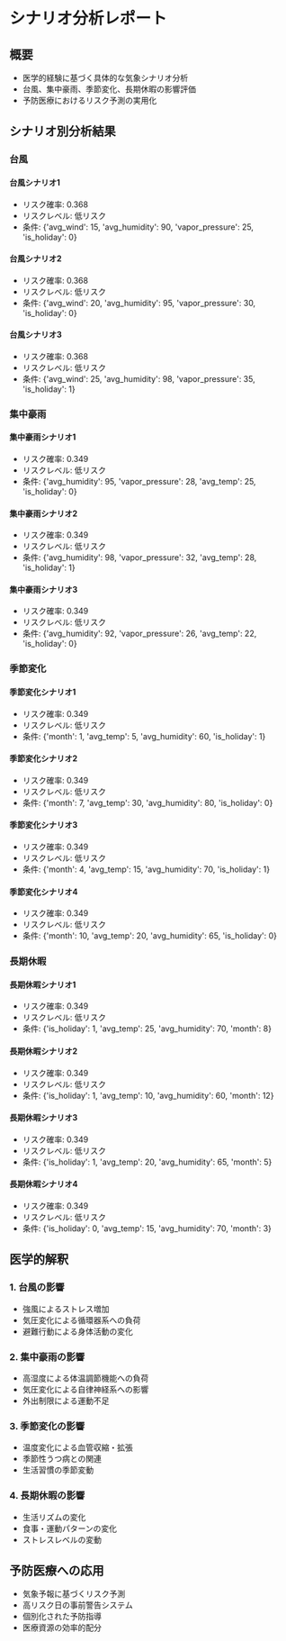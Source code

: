# シナリオ分析レポート

## 概要
- 医学的経験に基づく具体的な気象シナリオ分析
- 台風、集中豪雨、季節変化、長期休暇の影響評価
- 予防医療におけるリスク予測の実用化

## シナリオ別分析結果

### 台風

#### 台風シナリオ1
- リスク確率: 0.368
- リスクレベル: 低リスク
- 条件: {'avg_wind': 15, 'avg_humidity': 90, 'vapor_pressure': 25, 'is_holiday': 0}

#### 台風シナリオ2
- リスク確率: 0.368
- リスクレベル: 低リスク
- 条件: {'avg_wind': 20, 'avg_humidity': 95, 'vapor_pressure': 30, 'is_holiday': 0}

#### 台風シナリオ3
- リスク確率: 0.368
- リスクレベル: 低リスク
- 条件: {'avg_wind': 25, 'avg_humidity': 98, 'vapor_pressure': 35, 'is_holiday': 1}

### 集中豪雨

#### 集中豪雨シナリオ1
- リスク確率: 0.349
- リスクレベル: 低リスク
- 条件: {'avg_humidity': 95, 'vapor_pressure': 28, 'avg_temp': 25, 'is_holiday': 0}

#### 集中豪雨シナリオ2
- リスク確率: 0.349
- リスクレベル: 低リスク
- 条件: {'avg_humidity': 98, 'vapor_pressure': 32, 'avg_temp': 28, 'is_holiday': 1}

#### 集中豪雨シナリオ3
- リスク確率: 0.349
- リスクレベル: 低リスク
- 条件: {'avg_humidity': 92, 'vapor_pressure': 26, 'avg_temp': 22, 'is_holiday': 0}

### 季節変化

#### 季節変化シナリオ1
- リスク確率: 0.349
- リスクレベル: 低リスク
- 条件: {'month': 1, 'avg_temp': 5, 'avg_humidity': 60, 'is_holiday': 1}

#### 季節変化シナリオ2
- リスク確率: 0.349
- リスクレベル: 低リスク
- 条件: {'month': 7, 'avg_temp': 30, 'avg_humidity': 80, 'is_holiday': 0}

#### 季節変化シナリオ3
- リスク確率: 0.349
- リスクレベル: 低リスク
- 条件: {'month': 4, 'avg_temp': 15, 'avg_humidity': 70, 'is_holiday': 1}

#### 季節変化シナリオ4
- リスク確率: 0.349
- リスクレベル: 低リスク
- 条件: {'month': 10, 'avg_temp': 20, 'avg_humidity': 65, 'is_holiday': 0}

### 長期休暇

#### 長期休暇シナリオ1
- リスク確率: 0.349
- リスクレベル: 低リスク
- 条件: {'is_holiday': 1, 'avg_temp': 25, 'avg_humidity': 70, 'month': 8}

#### 長期休暇シナリオ2
- リスク確率: 0.349
- リスクレベル: 低リスク
- 条件: {'is_holiday': 1, 'avg_temp': 10, 'avg_humidity': 60, 'month': 12}

#### 長期休暇シナリオ3
- リスク確率: 0.349
- リスクレベル: 低リスク
- 条件: {'is_holiday': 1, 'avg_temp': 20, 'avg_humidity': 65, 'month': 5}

#### 長期休暇シナリオ4
- リスク確率: 0.349
- リスクレベル: 低リスク
- 条件: {'is_holiday': 0, 'avg_temp': 15, 'avg_humidity': 70, 'month': 3}

## 医学的解釈

### 1. 台風の影響
- 強風によるストレス増加
- 気圧変化による循環器系への負荷
- 避難行動による身体活動の変化

### 2. 集中豪雨の影響
- 高湿度による体温調節機能への負荷
- 気圧変化による自律神経系への影響
- 外出制限による運動不足

### 3. 季節変化の影響
- 温度変化による血管収縮・拡張
- 季節性うつ病との関連
- 生活習慣の季節変動

### 4. 長期休暇の影響
- 生活リズムの変化
- 食事・運動パターンの変化
- ストレスレベルの変動

## 予防医療への応用
- 気象予報に基づくリスク予測
- 高リスク日の事前警告システム
- 個別化された予防指導
- 医療資源の効率的配分
